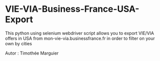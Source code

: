 # VIE-VIA-Business-France-USA-Export
This python using selenium webdriver script allows you to export VIE/VIA offers in USA from mon-vie-via.businessfrance.fr in order to filter on your own by cities 

Autor : Timothée Marguier

